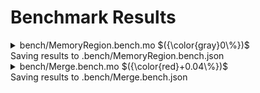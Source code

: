 # Benchmark Results



<details>

<summary>bench/MemoryRegion.bench.mo $({\color{gray}0\%})$</summary>

### Region vs MemoryRegion

_Benchmarking the performance with 10k entries_


Instructions: ${\color{gray}0\\%}$
Heap: ${\color{gray}0\\%}$
Stable Memory: ${\color{gray}0\\%}$
Garbage Collection: ${\color{gray}0\\%}$


**Instructions**

|                                              |                       MemoryRegion |              VersionedMemoryRegion |
| :------------------------------------------- | ---------------------------------: | ---------------------------------: |
| allocate()                                   |   9_438_475 $({\color{gray}0\\%})$ |   9_689_420 $({\color{gray}0\\%})$ |
| deallocate()                                 | 164_367_062 $({\color{gray}0\\%})$ | 160_686_101 $({\color{gray}0\\%})$ |
| using allocate() to reallocate stored blocks | 260_600_203 $({\color{gray}0\\%})$ | 271_940_285 $({\color{gray}0\\%})$ |
| Preliminary Step: Sort Addresses             | 244_841_617 $({\color{gray}0\\%})$ | 244_953_419 $({\color{gray}0\\%})$ |
| deallocate() worst case                      | 205_864_832 $({\color{gray}0\\%})$ | 204_618_931 $({\color{gray}0\\%})$ |


**Heap**

|                                              |                     MemoryRegion |            VersionedMemoryRegion |
| :------------------------------------------- | -------------------------------: | -------------------------------: |
| allocate()                                   | 33.62 KiB $({\color{gray}0\\%})$ | 33.61 KiB $({\color{gray}0\\%})$ |
| deallocate()                                 |  1.49 MiB $({\color{gray}0\\%})$ |   1.5 MiB $({\color{gray}0\\%})$ |
| using allocate() to reallocate stored blocks |  5.51 MiB $({\color{gray}0\\%})$ |  6.04 MiB $({\color{gray}0\\%})$ |
| Preliminary Step: Sort Addresses             |  5.61 MiB $({\color{gray}0\\%})$ |  5.62 MiB $({\color{gray}0\\%})$ |
| deallocate() worst case                      |  1.64 MiB $({\color{gray}0\\%})$ |  1.62 MiB $({\color{gray}0\\%})$ |


**Garbage Collection**

|                                              |               MemoryRegion |      VersionedMemoryRegion |
| :------------------------------------------- | -------------------------: | -------------------------: |
| allocate()                                   | 0 B $({\color{gray}0\\%})$ | 0 B $({\color{gray}0\\%})$ |
| deallocate()                                 | 0 B $({\color{gray}0\\%})$ | 0 B $({\color{gray}0\\%})$ |
| using allocate() to reallocate stored blocks | 0 B $({\color{gray}0\\%})$ | 0 B $({\color{gray}0\\%})$ |
| Preliminary Step: Sort Addresses             | 0 B $({\color{gray}0\\%})$ | 0 B $({\color{gray}0\\%})$ |
| deallocate() worst case                      | 0 B $({\color{gray}0\\%})$ | 0 B $({\color{gray}0\\%})$ |


**Stable Memory**

|                                              |                  MemoryRegion |         VersionedMemoryRegion |
| :------------------------------------------- | ----------------------------: | ----------------------------: |
| allocate()                                   | 48 MiB $({\color{gray}0\\%})$ | 48 MiB $({\color{gray}0\\%})$ |
| deallocate()                                 |    0 B $({\color{gray}0\\%})$ |    0 B $({\color{gray}0\\%})$ |
| using allocate() to reallocate stored blocks | 16 MiB $({\color{gray}0\\%})$ | 24 MiB $({\color{gray}0\\%})$ |
| Preliminary Step: Sort Addresses             |    0 B $({\color{gray}0\\%})$ |    0 B $({\color{gray}0\\%})$ |
| deallocate() worst case                      |    0 B $({\color{gray}0\\%})$ |    0 B $({\color{gray}0\\%})$ |

</details>
Saving results to .bench/MemoryRegion.bench.json

<details>

<summary>bench/Merge.bench.mo $({\color{red}+0.04\%})$</summary>

### MemoryRegion merge performance

_Benchmarking with 10k entries_


Instructions: ${\color{red}+0.02\\%}$
Heap: ${\color{red}+0.01\\%}$
Stable Memory: ${\color{gray}0\\%}$
Garbage Collection: ${\color{gray}0\\%}$


**Instructions**

|                     |                            MemoryRegion |
| :------------------ | --------------------------------------: |
| no merge (insert)   |   138_862_119 $({\color{red}+0.04\\%})$ |
| merge prev          |   255_899_893 $({\color{red}+0.04\\%})$ |
| merge next          |   137_012_822 $({\color{red}+0.04\\%})$ |
| merge prev and next | 245_631_916 $({\color{green}-0.02\\%})$ |


**Heap**

|                     |                         MemoryRegion |
| :------------------ | -----------------------------------: |
| no merge (insert)   | 1.58 MiB $({\color{green}-0.02\\%})$ |
| merge prev          |   2.13 MiB $({\color{red}+0.15\\%})$ |
| merge next          |      1.12 MiB $({\color{gray}0\\%})$ |
| merge prev and next | 1.82 MiB $({\color{green}-0.08\\%})$ |


**Garbage Collection**

|                     |               MemoryRegion |
| :------------------ | -------------------------: |
| no merge (insert)   | 0 B $({\color{gray}0\\%})$ |
| merge prev          | 0 B $({\color{gray}0\\%})$ |
| merge next          | 0 B $({\color{gray}0\\%})$ |
| merge prev and next | 0 B $({\color{gray}0\\%})$ |


</details>
Saving results to .bench/Merge.bench.json
